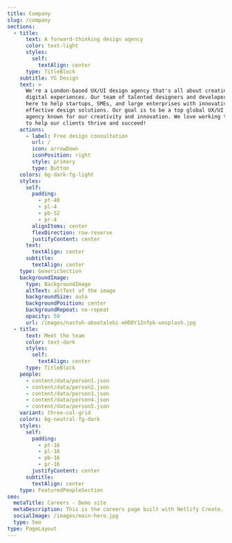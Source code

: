 ```yaml
---
title: Company
slug: /company
sections:
  - title:
      text: A forward-thinking design agency
      color: text-light
      styles:
        self:
          textAlign: center
      type: TitleBlock
    subtitle: YG Design
    text: >
      We're a London-based UX/UI design agency that's all about creating awesome
      digital experiences. Our team of talented designers and developers are
      here to help startups, SMEs, and large enterprises with innovative and
      effective design solutions. Our goal is to be a top global UX/UI design
      agency known for our creativity and innovation. We love working together
      to help our clients thrive and succeed!
    actions:
      - label: Free design consultation
        url: /
        icon: arrowDown
        iconPosition: right
        style: primary
        type: Button
    colors: bg-dark-fg-light
    styles:
      self:
        padding:
          - pt-40
          - pl-4
          - pb-52
          - pr-4
        alignItems: center
        flexDirection: row-reverse
        justifyContent: center
      text:
        textAlign: center
      subtitle:
        textAlign: center
    type: GenericSection
    backgroundImage:
      type: BackgroundImage
      altText: altText of the image
      backgroundSize: auto
      backgroundPosition: center
      backgroundRepeat: no-repeat
      opacity: 59
      url: /images/nastuh-abootalebi-eHD8Y1Znfpk-unsplash.jpg
  - title:
      text: Meet the team
      color: text-dark
      styles:
        self:
          textAlign: center
      type: TitleBlock
    people:
      - content/data/person1.json
      - content/data/person2.json
      - content/data/person3.json
      - content/data/person4.json
      - content/data/person5.json
    variant: three-col-grid
    colors: bg-neutral-fg-dark
    styles:
      self:
        padding:
          - pt-16
          - pl-16
          - pb-16
          - pr-16
        justifyContent: center
      subtitle:
        textAlign: center
    type: FeaturedPeopleSection
seo:
  metaTitle: Careers - Demo site
  metaDescription: This is the careers page built with Netlify Create.
  socialImage: /images/main-hero.jpg
  type: Seo
type: PageLayout
---
```

